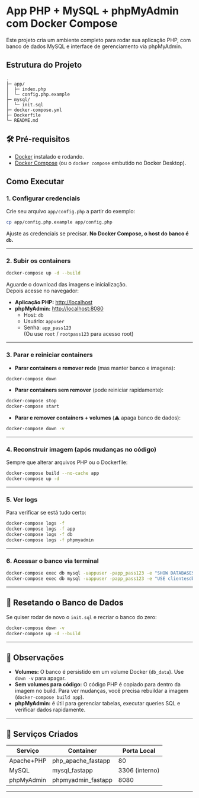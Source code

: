 # App PHP + MySQL + phpMyAdmin com Docker Compose

Este projeto cria um ambiente completo para rodar sua aplicação PHP, com banco de dados MySQL e interface de gerenciamento via phpMyAdmin.

## Estrutura do Projeto
```
.
├─ app/
│  ├─ index.php
│  └─ config.php.example
├─ mysql/
│  └─ init.sql
├─ docker-compose.yml
├─ Dockerfile
└─ README.md
```

## 🛠 Pré-requisitos
- [Docker](https://www.docker.com/get-started) instalado e rodando.
- [Docker Compose](https://docs.docker.com/compose/) (ou o `docker compose` embutido no Docker Desktop).

## Como Executar

### 1. Configurar credenciais
Crie seu arquivo `app/config.php` a partir do exemplo:
```bash
cp app/config.php.example app/config.php
```
Ajuste as credenciais se precisar. **No Docker Compose, o host do banco é `db`.**

---

### 2. Subir os containers
```bash
docker-compose up -d --build
```

Aguarde o download das imagens e inicialização.  
Depois acesse no navegador:

- **Aplicação PHP:** [http://localhost](http://localhost)
- **phpMyAdmin:** [http://localhost:8080](http://localhost:8080)  
  - Host: `db`  
  - Usuário: `appuser`  
  - Senha: `app_pass123`  
  (Ou use `root` / `rootpass123` para acesso root)

---

### 3. Parar e reiniciar containers

- **Parar containers e remover rede** (mas manter banco e imagens):
```bash
docker-compose down
```

- **Parar containers sem remover** (pode reiniciar rapidamente):
```bash
docker-compose stop
docker-compose start
```

- **Parar e remover containers + volumes** (⚠️ apaga banco de dados):
```bash
docker-compose down -v
```

---

### 4. Reconstruir imagem (após mudanças no código)
Sempre que alterar arquivos PHP ou o Dockerfile:
```bash
docker-compose build --no-cache app
docker-compose up -d
```

---

### 5. Ver logs
Para verificar se está tudo certo:
```bash
docker-compose logs -f
docker-compose logs -f app
docker-compose logs -f db
docker-compose logs -f phpmyadmin
```

---

### 6. Acessar o banco via terminal
```bash
docker-compose exec db mysql -uappuser -papp_pass123 -e "SHOW DATABASES;"
docker-compose exec db mysql -uappuser -papp_pass123 -e "USE clientesdb; SHOW TABLES;"
```

---

## 🧹 Resetando o Banco de Dados
Se quiser rodar de novo o `init.sql` e recriar o banco do zero:
```bash
docker-compose down -v
docker-compose up -d --build
```

---

## 📌 Observações
- **Volumes:** O banco é persistido em um volume Docker (`db_data`). Use `down -v` para apagar.  
- **Sem volumes para código:** O código PHP é copiado para dentro da imagem no build. Para ver mudanças, você precisa rebuildar a imagem (`docker-compose build app`).  
- **phpMyAdmin:** é útil para gerenciar tabelas, executar queries SQL e verificar dados rapidamente.

---

## 🐳 Serviços Criados

| Serviço     |    Container       |  Porta Local   |
|-------------|--------------------|----------------|
| Apache+PHP  | php_apache_fastapp | 80             |
| MySQL       | mysql_fastapp      | 3306 (interno) |
| phpMyAdmin  | phpmyadmin_fastapp | 8080           |

---
